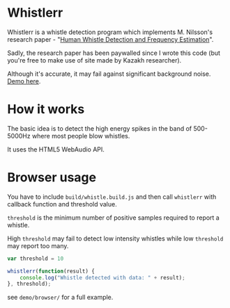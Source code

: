Whistlerr
=========

Whistlerr is a whistle detection program which implements M. Nilsson's research paper - "[Human Whistle Detection and Frequency Estimation][1]".

Sadly, the research paper has been paywalled since I wrote this code (but you're free to make use of site made by Kazakh researcher). 

Although it's accurate, it may fail against significant background noise. [Demo here][2].


How it works
=============

The basic idea is to detect the high energy spikes in the band of 500-5000Hz where most people blow whistles.

It uses the HTML5 WebAudio API. 


Browser usage
===========

You have to include `build/whistle.build.js` and then call `whistlerr` with callback function and threshold value. 

`threshold` is the minimum number of positive samples required to report a whistle.

High `threshold` may fail to detect low intensity whistles while low `threshold` may report too many.

```javascript
var threshold = 10

whistlerr(function(result) {
	console.log("Whistle detected with data: " + result);
}, threshold);
```

see `demo/browser/` for a full example.



[1]: https://www.diva-portal.org/smash/get/diva2:836227/FULLTEXT01.pdf
[2]: http://shubhamjain.github.io/whistlerr/
